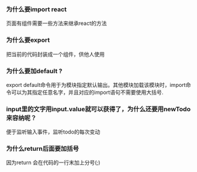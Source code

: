 ### 为什么要import react

页面有组件需要一些方法来继承react的方法

### 为什么要export 

把当前的代码封装成一个组件，供他人使用

### 为什么要加default ?

export default命令用于为模块指定默认输出。其他模块加载该模块时，import命令可以为其指定任意名字，并且对应的import语句不需要使用大括号.

### input里的文字用input.value就可以获得了，为什么还要用newTodo来容纳呢？

便于监听输入事件，监听todo的每次变动

### 为什么return后面要加括号

因为return 会在代码的一行末加上分号(;)